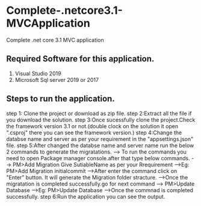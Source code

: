 # Complete-.netcore3.1-MVCApplication
Complete .net core 3.1 MVC application

Required Software for this application.
---------------------------------------
1. Visual Studio 2019
2. Microsoft Sql server 2019 or 2017

Steps to run the application.
-----------------------------
step 1: Clone the project or download as zip file.
step 2:Extract all the file if you download the solution.
step 3:Once sucessfully clone the project.Check the framework version 3.1 or not.(double clock on the solution it open ".csproj" there you can see the framework version.)
step 4:Change the databse name and server as per your requirement in the "appsettings.json" file.
step 5:After changed the databse name and server name run the below 2 commands to generate the migratations.
         --> To run the commands you need to open Package manager console.after that type below commands.
         --> PM>Add Migration Give SutiableName as per your Rrequirement
         -->Eg: PM>Add Migration initialcommit
         -->After enter the command click on "Enter" button. It will generate the Migration folder stracture.
         -->Once the migratation is completed successfully.go for next command
         --> PM>Update Database
         -->Eg: PM>Update Database
         -->Once the commnad is completed successfully.
step 6:Run the application you can see the output.
         
 
 
